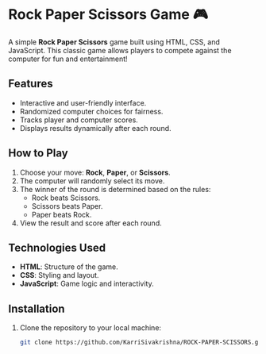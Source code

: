 # Rock Paper Scissors Game 🎮

A simple **Rock Paper Scissors** game built using HTML, CSS, and JavaScript. This classic game allows players to compete against the computer for fun and entertainment!

## Features
- Interactive and user-friendly interface.
- Randomized computer choices for fairness.
- Tracks player and computer scores.
- Displays results dynamically after each round.

## How to Play
1. Choose your move: **Rock**, **Paper**, or **Scissors**.
2. The computer will randomly select its move.
3. The winner of the round is determined based on the rules:
   - Rock beats Scissors.
   - Scissors beats Paper.
   - Paper beats Rock.
4. View the result and score after each round.

## Technologies Used
- **HTML**: Structure of the game.
- **CSS**: Styling and layout.
- **JavaScript**: Game logic and interactivity.

## Installation
1. Clone the repository to your local machine:
   ```bash
   git clone https://github.com/KarriSivakrishna/ROCK-PAPER-SCISSORS.git
